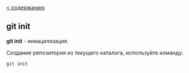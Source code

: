 [ < содержанию](./readme.md)

## git init

**git init** - иниацилизация.

Создание репозитория из текущего каталога, используйте команду:

```bash=
git init  
```